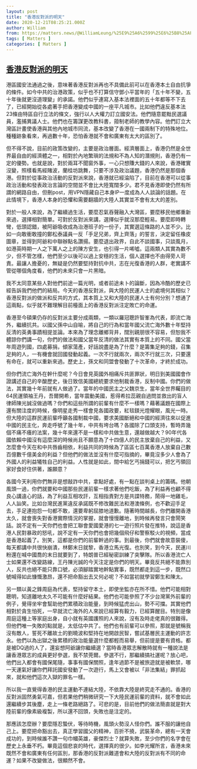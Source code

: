 ```yaml
---
layout: post
title: "香港反對派的明天"
date: 2020-12-21T08:25:21.000Z
author: William
from: https://matters.news/@WilliamLeung/%25E9%25A6%2599%25E6%25B8%25AF%25E5%258F%258D%25E5%25B0%258D%25E6%25B4%25BE%25E7%259A%2584%25E6%2598%258E%25E5%25A4%25A9-bafyreicrqpwueptbhwzxscxws3i6z7oiufliwfrlimfzwcb2afxugthdai
tags: [ Matters ]
categories: [ Matters ]
---
```

<!--1608539121000-->
[香港反對派的明天](https://matters.news/@WilliamLeung/%25E9%25A6%2599%25E6%25B8%25AF%25E5%258F%258D%25E5%25B0%258D%25E6%25B4%25BE%25E7%259A%2584%25E6%2598%258E%25E5%25A4%25A9-bafyreicrqpwueptbhwzxscxws3i6z7oiufliwfrlimfzwcb2afxugthdai)
------

<div>
<p>港區國安法通過之後，意味著香港反對派再也不具備此前可以在香港本土自由抗爭的條件。如今中共的治港政策，似乎也不打算信守鄧小平當年的「五十年不變，五十年後就更沒道理變」的承諾。他們似乎連寫入基本法裡面的五十年都等不下去了，已經開始從各處著手把香港變成中國的一座平凡城市。比如他們違反基本法23條由特區自行立法的條文，強行以人大權力訂立國安法。他們隨意罷黜民選議員，濫捕異議人士。他們也在籌謀更改教科書，箝制老師的教學內容。他們訂立大灣區計畫使香港與其他內地城市同流，基本改變了香港在一國兩制下的特殊地位。種種跡象看來，再過數十年，恐怕香港就不會和廣東有太大的區別了。</p><p>但不得不說，目前的政策改變的，主要是政治層面。經濟層面上，香港仍然是全世界最自由的經濟體之一，相對於內地繁瑣的法規和不為人知的潛規則，香港仍有一定的優勢。也就是說，對於兩耳不聞窗外事，一心只想賺大錢的人來說，香港確實沒變，照樣看馬經賭波，蘭桂坊跳舞，只要不涉及政治議題，香港仍然是那個香港。但對於從事政治活動的反對派來說，香港就已經淪陷了，目前在香港可以從事政治活動和發表政治言論的空間並不會比大陸寬闊多少。君不見香港即使仍然有所謂的網路自由，但刪post，用VPN隱藏自己本身IP一度成為人人談論的話題。在此情境下，香港人本身的恐懼和需要翻牆的大陸人其實並不會有太大的差別。</p><p>對於一般人來說，為了繼續過生活，要麼忍氣吞聲融入大灣區，要麼移民他鄉重新來過，選擇相對簡單。可對於反對派來講，選擇似乎就沒那麼輕易。要麼即時轉彎，低頭認錯，被阿爺吸收成為治港班子的一份子，其實選這條路的人並不少。比如一向敢衝敢撞的鄭松泰議員一反「手足兄弟，齊上齊落」的誓言，決定留任橡皮圖章，並得到阿爺和中聯辦點名讚揚。要麼退出政界，自此不談國事，只談風月，如港英時期一人之下萬人之上的陳方安生，也引得一片唏噓。這兩類人其實為數不少，但不管怎樣，他們至少以後可以過上安穩的生活，個人選擇也不由得旁人苛責。最讓人擔憂的，無疑是仍然要堅持對抗中共，志在光復香港的人群，老實講不管從哪個角度看，他們的未來只會一片黑暗。</p><p>我不太同意某些人對他們前途一篇光明，或者前途未卜的論斷，因為冷酷的歷史已經告訴我們他們的結局。今天的香港反對派，與大陸的民運人士的處境何其相似？香港反對派的做派和反共的方式，其本質上又和大陸的民運人士有何分別？想通了這兩點，似乎就不難理解目前檯面上的香港反對派注定敗亡的命運。</p><p>香港至今碩果仍存的反對派主要分成兩類，一類以羅冠聰許智峯為代表，即流亡海外，繼續抗共。以國父孫中山自喻，將自己的行為和當年國父流亡海外數十年堅持反清的英勇事蹟相提並論。本來為了理念離鄉背井，闊別親朋很不容易，但恕我不體諒你們講一句，你們的做法和國父當年反清的做法其實有本質上的不同。國父當年周遊列國，四處募捐，傾家蕩產，好話說盡是為了什麼？是籌集足夠的錢，召集足夠的人，一有機會就回國發動起義。一次不行就兩次，兩次不行就三次，只要還有命在，就可以重新來過。歷史上，孫文和同盟會發動了十次革命，才終於成功。</p><p>但你們流亡海外在幹什麼呢？今日會見英國外相痛斥共匪罪狀，明日到美國國會作證講述自己的辛酸歷史，後日致信美國總統要求他制裁香港，反制中國。你們的做法，其實幾十年前就有人做過了。當年的中國民主之父魏京生，當年全世界矚目的64民運領袖王丹，吾爾開希，當年震動美國，惹得希拉蕊親自過問並救出的盲人律師陳光誠沒做過嗎？你們和這些所謂的前輩有什麼不一樣嗎？藉著議題在國際上還有關注度的時候，像明星走秀一樣會見各國政要，紅毯鎂光燈耀眼，風光一時。但大陸的這群民運前輩呼籲各國制裁中國，要求美國斷絕和中國的經濟往來以促進中國的民主化，奔走呼號了幾十年，中共有垮台嗎？各國除了口頭支持，暫時弄幾個不痛不癢的法案，幾十年來還不是一樣和中共做生意，還越做越大？90年代各國依賴中國沒有這麼深的時候尚且不願意為了十四億人的民主放棄自己的利益，又怎麼會今天在和中共唇齒相依，利益共同的時候為了區區七百萬香港人放棄自己數百億數千億美金的利益？但他們的做法並沒有什麼可指摘的，畢竟沒多少人會為了外國人的利益犧牲自己的利益。人性就是如此，間中給乞丐捐錢可以，把乞丐領回家好食好住供著，誰願意？</p><p>各國今天利用你們無非是想敲詐中共，拿點好處，有一點在談判桌上的籌碼。他朝風頭一過，你們就要和中國那些民運前輩一樣求著他們吃飯，為了利益再也顧不得良心講違心的話，為了利益互相攻訐，互相指責對方是共諜特務，鬧得一地雞毛，人人訕笑。比如台灣民進黨違反承諾既不修改難民法和港澳條例，也不歡迎手足去，手足連抱怨一句都不敢，還要卑躬屈膝地道歉。隨著時間越長，你們離開香港太久，就會喪失對香港實際情況的掌握，就會慢慢離地，到時候再發言只會鬧笑話。說不定有一天你們也會把工聯會愛國愛港的七一遊行照片發在推特，說這是香港人民對暴政的怒吼，說不定有一天你們也會把幾個飛仔和警察駁火的視頻，當成是香港起義了。別笑，這都是你們的前輩幹過的事。到最後，你們就會故意裝傻，每天都講中共很快崩潰，林鄭末日就黎，香港立馬光復。也別笑，到今天，民運川粉還在喊中國喬的末日就要到了，特朗普已經秘密訓練了突擊隊。所以香港流亡人士如果還不改變路線，王丹陳光誠的今天注定是你們的明天。畢竟反共絕不能靠別人，反共也絕不能只靠口號，必須腳踏實地幹點實事，既然都走到這一步，既然口號喊得如此慷慨激昂，還不把命豁出去又何必呢？不如當初就學習鄭生和陳太。</p><p>另一類以黃之鋒周庭為代表，堅持留守本土，即使坐監亦在所不惜。他們可能相對聰明，知道離地太久不可能有什麼好結果。他們也可能參照了不少台灣黨外前輩的例子，覺得坐牢會幫助他們累積政治能量，到時候猛虎出山，勢不可擋。其實他們相對於貪生怕死，一早就流亡海外的人來說已經算有毅力，已經算醒目。特別是像周庭這種上等家庭出身，自小就有英國護照的人來說，沒有及時走佬真的很難得。但他們唯一失敗的點就是，太低估中共了。他們也有前輩可以參照，那就是號稱我沒有敵人，誓死不離故土的劉曉波和堅持在地開啟民智，嘗試基層民主運動的許志永。他們以為出獄之後累積的政治能量選什麼都輕而易舉，但前提是要有資格。都是被DQ過的人了，還妄想阿爺讓你繼續選？當時香港眾志解散時就有一種說法是讓香港眾志的成員更好參選，我不禁莞爾。參選不行，那繼續搞社運呢？放心吧，他們出入都會有國保尾隨，事事有國保關照，逢年過節不是被旅遊就是被軟禁，哪一天運氣好讓你們拜託國安發動了一次遊行，馬上又會被以「非法集結」罪抓起來，就和他們這次入獄的罪名一樣。</p><p>所以我一直覺得香港的民主運動不連結大陸，不依靠大陸是終究走不通的。香港的反對派固然勇氣可嘉，但若果他們稍微研究一下大陸民運前輩的資料，就不會如此還繼續步其後塵，走上一條老路絕路了。可悲的是，目前他們的做法簡直就是對大陸前輩的像素級複製，所以還不回頭，失敗也是注定的。</p><p>那應該怎麼辦？要麼隱忍蟄伏，等待時機，風頭火勢沒人怪你們。誰不服的讓他自己上。要麼把命豁出去，真正學習國父的精神，百折不撓，武裝革命，總有一天會成功的，到時候誰不讚一句巾幗英雄，豪傑烈士？就算失敗，至少你們的名字會在歷史上永垂不朽。畢竟這個悲哀的時代，選擇真的很少。如李光耀所言，香港未來既然不會和廣東有任何區別，那香港的反對派難道會和大陸的反對派有不同的命運？如果不改變做法，很顯然不會。</p><p><br></p>
</div>
